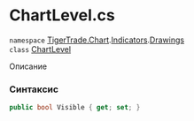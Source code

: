 
# ChartLevel.cs
`namespace` [TigerTrade.Chart](../../../TigerTrade.Chart.md).[Indicators](../../../TigerTrade.Chart/Indicators.md).[Drawings](../../../TigerTrade.Chart/Indicators/Drawings.md)  
    `class` [ChartLevel](../../ChartLevel.cs.md)

Описание

### Синтаксис
```csharp
public bool Visible { get; set; }
```

